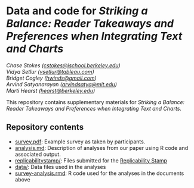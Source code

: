 # Data and code for _Striking a Balance: Reader Takeaways and Preferences when Integrating Text and Charts_

_Chase Stokes ([cstokes@ischool.berkeley.edu](mailto:cstokes@ischool.berkeley.edu))_<br>
_Vidya Setlur ([vsetlur@tableau.com](mailto:vsetlur@tableau.com))_<br>
_Bridget Cogley ([hwinds@gmail.com](mailto:hwinds@gmail.com))_<br>
_Arvind Satyanarayan ([arvindsatya@mit.edu](mailto:arvindsatya@mit.edu))_<br>
_Marti Hearst ([hearst@berkeley.edu](mailto:hearst@berkeley.edu))_<br>

This repository contains supplementary materials for _Striking a Balance: Reader Takeaways and Preferences when Integrating Text and Charts_.

## Repository contents

* [survey.pdf](survey.pdf): Example survey as taken by participants.
* [analysis.md](analysis.md): Description of analyses from our paper using R code and associated output.
* [replicabilitystamp/](replicabilitystamp/): Files submitted for the [Replicability Stamp](http://www.replicabilitystamp.org/requirements.html)
* [data/](data/): Data files used in the analyses
* [survey-analysis.rmd](survey-analysis.rmd): R code used for the analyses in the documents above
